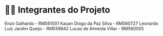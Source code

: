 # 👨‍💻 Integrantes do Projeto
Enzo Galhardo - RM561001
Kauan Diogo da Paz Silva - RM560727
Leonardo Luiz Jardim Queijo - RM559842
Lucas de Almeida Villar - RM560005
